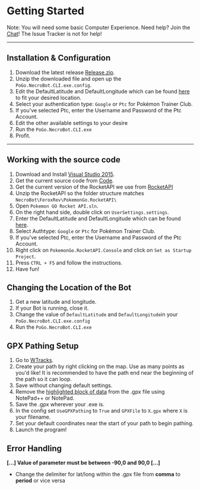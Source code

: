 # Getting Started
Note: You will need some basic Computer Experience.
Need help? Join the [Chat](https://github.com/NecronomiconCoding/NecroBot/wiki/Chat-&-Rules#chatting-using-discord)! The Issue Tracker is not for help!

***
## Installation & Configuration
1. Download the latest release [Release.zip](https://github.com/NecronomiconCoding/NecroBot/releases).
2. Unzip the downloaded file and open up the `PoGo.NecroBot.CLI.exe.config`.
3. Edit the DefaultLatitude and DefaultLongitude which can be found [here](http://mondeca.com/index.php/en/any-place-en) to fit your desired location.
4. Select your authentication type: `Google` or `Ptc` for Pokémon Trainer Club.
5. If you've selected Ptc, enter the Username and Password of the Ptc Account.
6. Edit the other available settings to your desire
7. Run the `PoGo.NecroBot.CLI.exe`
8. Profit.

***
## Working with the source code
1. Download and Install [Visual Studio 2015](https://go.microsoft.com/fwlink/?LinkId=691979&clcid=0x409).
2. Get the current source code from [Code](https://github.com/NecronomiconCoding/NecroBot/archive/master.zip).
3. Get the current version of the RocketAPI we use from [RocketAPI](https://github.com/FeroxRev/Pokemon-Go-Rocket-API/archive/master.zip)
4. Unzip the RocketAPI so the folder structure matches `NecroBot\FeroxRev\PokemonGo.RocketAPI\`
4. Open `Pokemon GO Rocket API.sln`.
5. On the right hand side, double click on `UserSettings.settings`.
6. Enter the DefaultLatitude and DefaultLongitude which can be found [here](http://mondeca.com/index.php/en/any-place-en).
7. Select Authtype: `Google` or `Ptc` for Pokémon Trainer Club.
8. If you've selected Ptc, enter the Username and Password of the Ptc Account.
9. Right click on `PokemonGo.RocketAPI.Console` and click on `Set as Startup Project`.
10. Press `CTRL + F5` and follow the instructions.
11. Have fun!

## Changing the Location of the Bot
1. Get a new latitude and longitude.
2. If your Bot is running, close it.
3. Change the value of `DefaultLatitude` and `DefaultLongitude`in your `PoGo.NecroBot.CLI.exe.config`
4. Run the `PoGo.NecroBot.CLI.exe`

## GPX Pathing Setup
1. Go to [WTracks](https://wtracks.appspot.com/).
2. Create your path by right clicking on the map. Use as many points as you'd like! It is recommended to have the path end near the beginning of the path so it can loop.
3. Save without changing default settings.
4. Remove the [highlighted block of data](http://i.imgur.com/Px6Ba22.png) from the .gpx file using NotePad++ or NotePad.
5. Save the .gpx wherever your .exe is.
6. In the config set `UseGPXPathing` to `True` and `GPXFile` to `X.gpx` where `X` is your filename.
7. Set your default coordinates near the start of your path to begin pathing.
8. Launch the program!

## Error Handling
**[...] Value of parameter must be between -90,0 and 90,0 [...]**
* Change the delimiter for lat/long within the .gpx file from **comma** to **period** or vice versa